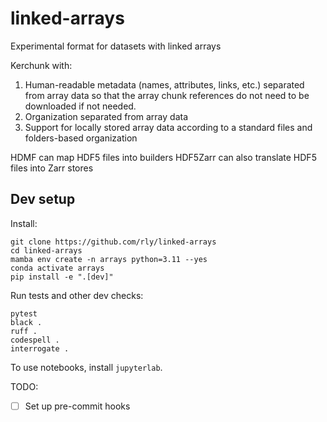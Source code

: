 # linked-arrays
Experimental format for datasets with linked arrays

Kerchunk with:
1. Human-readable metadata (names, attributes, links, etc.) separated from array data so that the array chunk references do not need to be downloaded if not needed.
2. Organization separated from array data
3. Support for locally stored array data according to a standard files and folders-based organization


HDMF can map HDF5 files into builders
HDF5Zarr can also translate HDF5 files into Zarr stores



## Dev setup

Install:
```
git clone https://github.com/rly/linked-arrays
cd linked-arrays
mamba env create -n arrays python=3.11 --yes
conda activate arrays
pip install -e ".[dev]"
```

Run tests and other dev checks:
```
pytest
black .
ruff .
codespell .
interrogate .
```

To use notebooks, install `jupyterlab`.

TODO:
- [ ] Set up pre-commit hooks